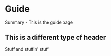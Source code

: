 # Guide

Summary - This is the guide page

## This is a different type of header

Stuff and stuffin' stuff
